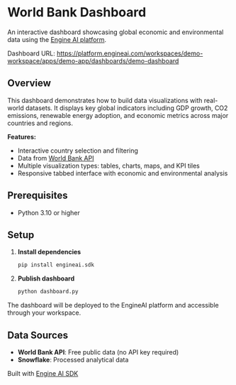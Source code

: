 # World Bank Dashboard

An interactive dashboard showcasing global economic and environmental data using the [Engine AI platform](https://platform.engineai.com).

Dashboard URL: https://platform.engineai.com/workspaces/demo-workspace/apps/demo-app/dashboards/demo-dashboard

## Overview

This dashboard demonstrates how to build data visualizations with real-world datasets. It displays key global indicators including GDP growth, CO2 emissions, renewable energy adoption, and economic metrics across major countries and regions.

**Features:**
- Interactive country selection and filtering
- Data from [World Bank API](https://datahelpdesk.worldbank.org/knowledgebase/topics/125589-developer-information)
- Multiple visualization types: tables, charts, maps, and KPI tiles
- Responsive tabbed interface with economic and environmental analysis


## Prerequisites
- Python 3.10 or higher

## Setup

1. **Install dependencies**
   ```bash
   pip install engineai.sdk
   ```

2. **Publish dashboard**
   ```bash
   python dashboard.py
   ```

The dashboard will be deployed to the EngineAI platform and accessible through your workspace.

## Data Sources

- **World Bank API**: Free public data (no API key required)
- **Snowflake**: Processed analytical data

Built with [Engine AI SDK](https://docs.engineai.com/index.html)
